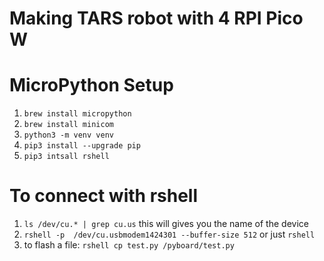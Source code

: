 # Making TARS robot with 4 RPI Pico W


# MicroPython Setup
1. `brew install micropython`
2. `brew install minicom`
3. `python3 -m venv venv`
4. `pip3 install --upgrade pip`
5. `pip3 intsall rshell`


# To connect with rshell
1. `ls /dev/cu.* | grep cu.us` this will gives you the name of the device
2. `rshell -p  /dev/cu.usbmodem1424301 --buffer-size 512` or just `rshell`
3. to flash a file: `rshell cp test.py /pyboard/test.py`